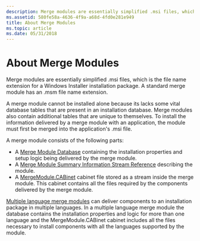 ```yaml
---
description: Merge modules are essentially simplified .msi files, which is the file name extension for a Windows Installer installation package. A standard merge module has an .msm file name extension.
ms.assetid: 580fe58a-4636-4f9a-a68d-4fd0e281e949
title: About Merge Modules
ms.topic: article
ms.date: 05/31/2018
---
```


# About Merge Modules

Merge modules are essentially simplified .msi files, which is the file name extension for a Windows Installer installation package. A standard merge module has an .msm file name extension.

A merge module cannot be installed alone because its lacks some vital database tables that are present in an installation database. Merge modules also contain additional tables that are unique to themselves. To install the information delivered by a merge module with an application, the module must first be merged into the application's .msi file.

A merge module consists of the following parts:

-   A [Merge Module Database](merge-module-database.md) containing the installation properties and setup logic being delivered by the merge module.
-   A [Merge Module Summary Information Stream Reference](merge-module-summary-information-stream-reference.md) describing the module.
-   A [MergeModule.CABinet](mergemodule-cabinet.md) cabinet file stored as a stream inside the merge module. This cabinet contains all the files required by the components delivered by the merge module.

[Multiple language merge modules](multiple-language-merge-modules.md) can deliver components to an installation package in multiple languages. In a multiple language merge module the database contains the installation properties and logic for more than one language and the MergeModule.CABinet cabinet includes all the files necessary to install components with all the languages supported by the module.

 

 



